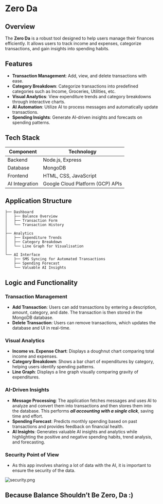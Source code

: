 
# Zero Da

## Overview

The **Zero Da** is a robust tool designed to help users manage their finances efficiently. It allows users to track income and expenses, categorize transactions, and gain insights into spending habits.

## Features

- **Transaction Management**: Add, view, and delete transactions with ease.
- **Category Breakdown**: Categorize transactions into predefined categories such as Income, Groceries, Utilities, etc.
- **Visual Analytics**: View expenditure trends and category breakdowns through interactive charts.
- **AI Automation**: Utilize AI to process messages and automatically update transactions.
- **Spending Insights**: Generate AI-driven insights and forecasts on spending patterns.

## Tech Stack

| Component        | Technology        |
|------------------|-------------------|
| Backend          | Node.js, Express  |
| Database         | MongoDB           |
| Frontend         | HTML, CSS, JavaScript |
| AI Integration   | Google Cloud Platform (GCP) APIs |

## Application Structure

```
├── Dashboard 
│   ├── Balance Overview
│   ├── Transaction Form
│   └── Transaction History
│
├── Analytics 
│   ├── Expenditure Trends
│   ├── Category Breakdown
│   └── Line Graph for Visualisation
│
└── AI Interface 
    ├── SMS Syncing for Automated Transactions
    ├── Spending Forecast 
    └── Valuable AI Insights 
```

## Logic and Functionality

### Transaction Management

- **Add Transaction**: Users can add transactions by entering a description, amount, category, and date. The transaction is then stored in the MongoDB database.
- **Delete Transaction**: Users can remove transactions, which updates the database and UI in real-time.

### Visual Analytics

- **Income vs. Expense Chart**: Displays a doughnut chart comparing total income and expenses.
- **Category Breakdown**: Shows a bar chart of expenditures by category, helping users identify spending patterns.
- **Line Graph**: Displays a line graph visually comparing gravity of expenditures.

### AI-Driven Insights

- **Message Processing**: The application fetches messages and uses AI to analyze and convert them into transactions and then stores them into the database. This performs ***all accounting with a single click***, saving time and effort.
- **Spending Forecast**: Predicts monthly spending based on past transactions and provides feedback on financial health.
- **AI Insights**: Generates valuable AI insights and analytics while highlighting the positive and negative spending habits, trend analysis, and forecasting.

### Security Point of View

- As this app involves sharing a lot of data with the AI, it is important to ensure the security of the data.

![security.png](https://i.imgur.com/BsnzKFX_d.webp?maxwidth=1520&fidelity=grand)

## Because Balance Shouldn’t Be Zero, Da :)
